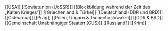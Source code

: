 [[USA]]
[[Sowjetunion (UdSSR)]]
[[Blockbildung während der Zeit des „Kalten Krieges“]]
[[Griechenland & Türkei]]
[[Deutschland (DDR und BRD)]]
[[Osteuropa]]
[[Prag]]
[[Polen, Ungarn & Tschechoslowakei]]
[[DDR & BRD]]
[[Gemeinschaft Unabhängiger Staaten (GUS)]]
[[Russland]]
[[Krim]]
